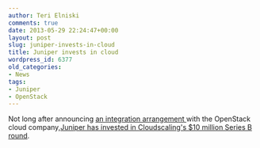 ```yaml
---
author: Teri Elniski
comments: true
date: 2013-05-29 22:24:47+00:00
layout: post
slug: juniper-invests-in-cloud
title: Juniper invests in cloud
wordpress_id: 6377
old_categories:
- News
tags:
- Juniper
- OpenStack
---
```


Not long after announcing [an integration arrangement ](http://www.networkworld.com/news/2013/050613-juniper-controller-269415.html)with the OpenStack cloud company,[Juniper has invested in Cloudscaling's $10 million Series B round](http://www.cloudscaling.com/blog/press-releases/cloudscaling-closes-10-million-series-b-funding/).
